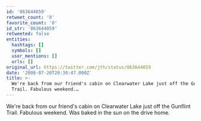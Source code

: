 ```yaml
---
id: '863644859'
retweet_count: '0'
favorite_count: '0'
id_str: '863644859'
retweeted: false
entities:
  hashtags: []
  symbols: []
  user_mentions: []
  urls: []
original_url: https://twitter.com/jth/status/863644859
date: '2008-07-20T20:30:47.000Z'
title: >-
  We're back from our friend's cabin on Clearwater Lake just off the Gunflint
  Trail. Fabulous weekend.…
---
```


We're back from our friend's cabin on Clearwater Lake just off the Gunflint Trail. Fabulous weekend. Was baked in the sun on the drive home.